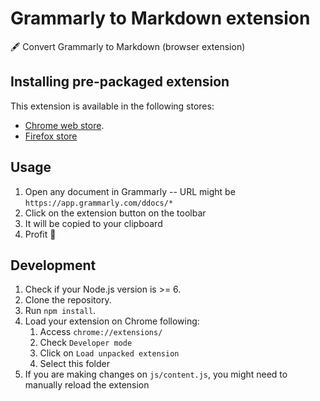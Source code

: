 # Grammarly to Markdown extension

🖋 Convert Grammarly to Markdown (browser extension)

## Installing pre-packaged extension

This extension is available in the following stores:

- [Chrome web store](https://chrome.google.com/webstore/detail/grammarly-to-markdown/bjodbpcjeogaihbekannledankhcjbgo).
- [Firefox store](https://addons.mozilla.org/en-GB/firefox/addon/grammarly-to-markdown/)

## Usage

1. Open any document in Grammarly -- URL might be `https://app.grammarly.com/ddocs/*`
1. Click on the extension button on the toolbar
1. It will be copied to your clipboard
1. Profit 🚀

## Development

1. Check if your Node.js version is >= 6.
1. Clone the repository.
1. Run `npm install`.
1. Load your extension on Chrome following:
    1. Access `chrome://extensions/`
    2. Check `Developer mode`
    3. Click on `Load unpacked extension`
    4. Select this folder
1. If you are making changes on `js/content.js`, you might need to manually reload the extension
